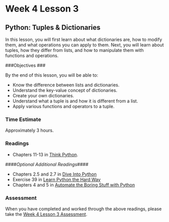 # Week 4 Lesson 3 #
## Python: Tuples & Dictionaries ##

In this lesson, you will first learn about what dictionaries are, how to modify them, and what operations you can apply to them. Next, you will learn about tuples, how they differ from lists, and how to manipulate them with functions and operations.


###Objectives ###

By the end of this lesson, you will be able to:

- Know the difference between lists and dictionaries.
- Understand the key-value concept of dictionaries.
- Create your own dictionaries.
- Understand what a tuple is and how it is different from a list.
- Apply various functions and operators to a tuple.

### Time Estimate ###

Approximately 3 hours.

### Readings ####

- Chapters 11-13 in [Think Python](http://faculty.stedwards.edu/mikek/python/thinkpython.pdf).

####*Optional Additional Readings*####

- Chapters 2.5 and 2.7 in [Dive Into Python](http://www.diveintopython3.net/index.html)
- Exercise 39 in [Learn Python the Hard Way](http://proquest.safaribooksonline.com.proxy2.library.illinois.edu/book/programming/python/9780133124316)
- Chapters 4 and 5 in [Automate the Boring Stuff with Python](http://proquest.safaribooksonline.com.proxy2.library.illinois.edu/book/programming/python/9781457189906)

### Assessment ###

When you have completed and worked through the above readings, please take the [Week 4 Lesson 3 Assessment](https://learn.illinois.edu/mod/quiz/view.php?id=1095509).

